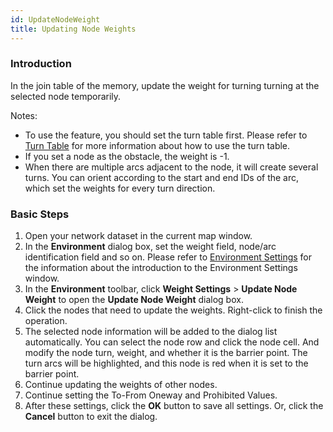 ```yaml
---
id: UpdateNodeWeight
title: Updating Node Weights
---
```

### Introduction

In the join table of the memory, update the weight for turning turning at the selected node temporarily.

Notes:

  * To use the feature, you should set the turn table first. Please refer to [Turn Table](TurnTable) for more information about how to use the turn table.
  * If you set a node as the obstacle, the weight is -1.
  * When there are multiple arcs adjacent to the node, it will create several turns. You can orient according to the start and end IDs of the arc, which set the weights for every turn direction.

### Basic Steps

  1. Open your network dataset in the current map window.
  2. In the **Environment** dialog box, set the weight field, node/arc identification field and so on. Please refer to [Environment Settings](NetAnalystEnvironmentWIN) for the information about the introduction to the Environment Settings window.
  3. In the **Environment** toolbar, click **Weight Settings** > **Update Node Weight** to open the **Update Node Weight** dialog box. 
  4. Click the nodes that need to update the weights. Right-click to finish the operation.
  5. The selected node information will be added to the dialog list automatically. You can select the node row and click the node cell. And modify the node turn, weight, and whether it is the barrier point. The turn arcs will be highlighted, and this node is red when it is set to the barrier point.
  6. Continue updating the weights of other nodes.
  7. Continue setting the To-From Oneway and Prohibited Values.
  8. After these settings, click the **OK** button to save all settings. Or, click the **Cancel** button to exit the dialog.
